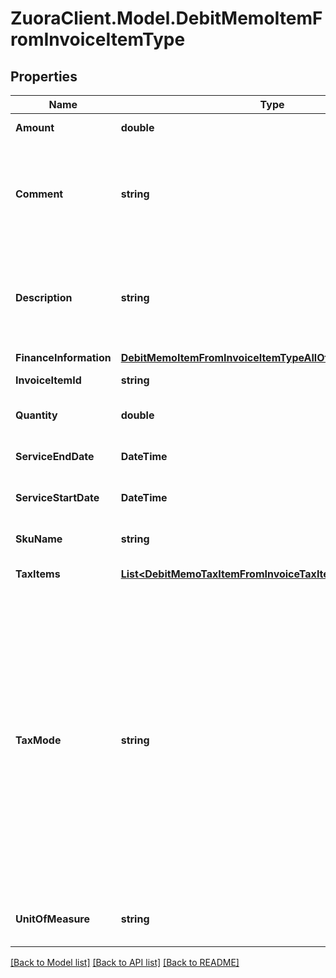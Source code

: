 # ZuoraClient.Model.DebitMemoItemFromInvoiceItemType

## Properties

Name | Type | Description | Notes
------------ | ------------- | ------------- | -------------
**Amount** | **double** | The amount of the debit memo item.  | 
**Comment** | **string** | Comments about the debit memo item. **Note**: This field is not available if you set the &#x60;zuora-version&#x60; request header to &#x60;257.0&#x60; or later.  | [optional] 
**Description** | **string** | The description of the debit memo item. **Note**: This field is only available if you set the &#x60;zuora-version&#x60; request header to &#x60;257.0&#x60; or later.  | [optional] 
**FinanceInformation** | [**DebitMemoItemFromInvoiceItemTypeAllOfFinanceInformation**](DebitMemoItemFromInvoiceItemTypeAllOfFinanceInformation.md) |  | [optional] 
**InvoiceItemId** | **string** | The ID of the invoice item.  | [optional] 
**Quantity** | **double** | The number of units for the debit memo item.  | [optional] 
**ServiceEndDate** | **DateTime** | The service end date of the debit memo item.  | [optional] 
**ServiceStartDate** | **DateTime** | The service start date of the debit memo item.   | [optional] 
**SkuName** | **string** | The name of the charge associated with the invoice.  | 
**TaxItems** | [**List&lt;DebitMemoTaxItemFromInvoiceTaxItemType&gt;**](DebitMemoTaxItemFromInvoiceTaxItemType.md) | Container for taxation items.  | [optional] 
**TaxMode** | **string** | The tax mode of the debit memo item, indicating whether the amount of the debit memo item includes tax.  **Note**: You can set this field to &#x60;TaxInclusive&#x60; only if the &#x60;taxAutoCalculation&#x60; field is set to &#x60;true&#x60;.  If you set &#x60;taxMode&#x60; to &#x60;TaxInclusive&#x60;, you cannot input tax amounts for debit memo items. The corresponding invoice item must use the same tax engine as the debit memo item to calculate tax amounts.  | [optional] [default to TaxModeEnum.TaxExclusive]
**UnitOfMeasure** | **string** | The definable unit that you measure when determining charges.  | [optional] 

[[Back to Model list]](../README.md#documentation-for-models) [[Back to API list]](../README.md#documentation-for-api-endpoints) [[Back to README]](../README.md)

